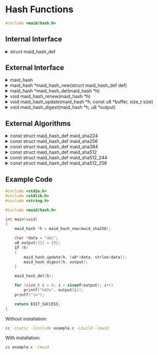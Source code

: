 <!---
 *  This file is part of libmaid
 *
 *  Libmaid is free software; you can redistribute it and/or
 *  modify it under the terms of the GNU Lesser General Public
 *  License as published by the Free Software Foundation; either
 *  version 2.1 of the License, or (at your option) any later version.
 *
 *  Libmaid is distributed in the hope that it will be useful,
 *  but WITHOUT ANY WARRANTY; without even the implied warranty of
 *  MERCHANTABILITY or FITNESS FOR A PARTICULAR PURPOSE.
 *  See the GNU Lesser General Public License for more details.
 *
 *  You should have received a copy of the GNU Lesser General Public
 *  License along with libmaid; if not, see <https://www.gnu.org/licenses/>.
--->

# Hash Functions

```c
#include <maid/hash.h>
```

## Internal Interface

<details>
<summary>struct maid_hash_def</summary>
Type that defines a hash function

</details>

## External Interface

<details>
<summary>maid_hash</summary>
Opaque type that contains the state of a hash function

</details>

<details>
<summary>maid_hash *maid_hash_new(struct maid_hash_def def)</summary>
Creates a hash function instance

### Parameters
| name    | description          |
|---------|----------------------|
| def     | Algorithm definition |

### Return value
| case    | description        |
|---------|--------------------|
| Success | maid_hash instance |
| Failure | NULL               |

</details>

<details>
<summary>maid_hash *maid_hash_del(maid_hash *h)</summary>
Deletes a hash function instance

### Parameters
| name | description        |
|------|--------------------|
| h    | maid_hash instance |

### Return value
| case   | description |
|--------|-------------|
| Always | NULL        |

</details>

<details>
<summary>void maid_hash_renew(maid_hash *h)</summary>
Recreates a hash function instance

### Parameters
| name    | description          |
|---------|----------------------|
| h       | maid_hash instance   |

</details>

<details>
<summary>void maid_hash_update(maid_hash *h,
                               const u8 *buffer, size_t size)</summary>
Updates the hash function state

### Parameters
| name   | description            |
|--------|------------------------|
| h      | maid_hash instance     |
| buffer | Data to be read        |
| size   | Size of the operation  |

</details>

<details>
<summary>void maid_hash_digest(maid_hash *h, u8 *output)</summary>
Outputs the hash (One time, ending the hash function instance)

### Parameters
| name   | description            |
|--------|------------------------|
| h      | maid_hash instance     |
| output | Block to be written on |

</details>

## External Algorithms

<details>
<summary>const struct maid_hash_def maid_sha224</summary>
SHA-2 224-bits hash (NIST)
</details>

<details>
<summary>const struct maid_hash_def maid_sha256</summary>
SHA-2 256-bits hash (NIST)
</details>

<details>
<summary>const struct maid_hash_def maid_sha384</summary>
SHA-2 384-bits hash (NIST)
</details>

<details>
<summary>const struct maid_hash_def maid_sha512</summary>
SHA-2 512-bits hash (NIST)
</details>

<details>
<summary>const struct maid_hash_def maid_sha512_244</summary>
SHA-2 512-bits hash, truncated to 224-bits (NIST)
</details>

<details>
<summary>const struct maid_hash_def maid_sha512_256</summary>
SHA-2 512-bits hash, truncated to 256-bits (NIST)
</details>

## Example Code

```c
#include <stdio.h>
#include <stdlib.h>
#include <string.h>

#include <maid/hash.h>

int main(void)
{
    maid_hash *h = maid_hash_new(maid_sha256);

    char *data = "abc";
    u8 output[32] = {0};
    if (h)
    {
        maid_hash_update(h, (u8*)data, strlen(data));
        maid_hash_digest(h, output);
    }

    maid_hash_del(h);

    for (size_t i = 0; i < sizeof(output); i++)
        printf("%02x", output[i]);
    printf("\n");

    return EXIT_SUCCESS;
}
```

Without installation:
```sh
cc -static -Iinclude example.c -Lbuild -lmaid
```

With installation:
```sh
cc example.c -lmaid
```

